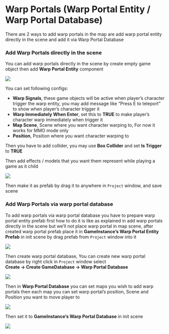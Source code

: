 # Warp Portals (Warp Portal Entity / Warp Portal Database)

There are 2 ways to add warp portals in the map are add warp portal entity directly in the scene and add it via Warp Portal Database

### Add Warp Portals directly in the scene

You can add warp portals directly in the scene by create empty game object then add **Warp Portal Entity** component

![](https://cdn-images-1.medium.com/max/1600/0*UQ8_m3hIqgvqioRc)

You can set following configs:

*   **Warp Signals**, these game objects will be active when player’s character trigger the warp entity, you may add message like “Press E to teleport” to show when player’s character trigger it
*   **Warp Immediately When Enter**, set this to **TRUE** to make player’s character warp immediately when trigger it
*   **Map Scene**, Scene where you want character warping to, For now it works for MMO mode only
*   **Position**, Position where you want character warping to

Then you have to add collider, you may use **Box Collider** and set **Is Trigger** to **TRUE**

Then add effects / models that you want them represent while playing a game as it child

![](https://cdn-images-1.medium.com/max/1600/0*_Zcm7U1zx9jOvG2F)

Then make it as prefab by drag it to anywhere in `Project` window, and save scene

### Add Warp Portals via warp portal database

To add warp portals via warp portal database you have to prepare warp portal entity prefab first how to do it is like as explained in add warp portals directly in the scene but we’ll not place warp portal in map scene, after created warp portal prefab place it in **GameInstance’s Warp Portal Entity Prefab** in init scene by drag prefab from `Project` window into it

![](https://cdn-images-1.medium.com/max/1600/0*HMqCgnzcZw6HF7s1)

Then create warp portal database, You can create new warp portal database by right click in `Project` window select   
**Create -> Create GameDatabase -> Warp Portal Database**

![](https://cdn-images-1.medium.com/max/1600/0*XeFabQaQX17uzR2f)

Then in **Warp Portal Database** you can set maps you wish to add warp portals then each map you can set warp portal’s position, Scene and Position you want to move player to

![](https://cdn-images-1.medium.com/max/1600/0*fe2FjAUUdF_Kd-ry)

Then set it to **GameInstance’s Warp Portal Database** in init scene

![](https://cdn-images-1.medium.com/max/1600/0*buKq-nPJKwQEOC9t)
<!--stackedit_data:
eyJoaXN0b3J5IjpbMTc4NjM0MDQ3NV19
-->